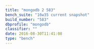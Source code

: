 ```yaml
---
title: "mongodb 2 583"
bench_suite: "16w35 current snapshot"
build_number: "583"
dbprofile: "mongodb"
classifier: ""
date: 2016-08-30T11:41:08
type: "bench"
---
```

